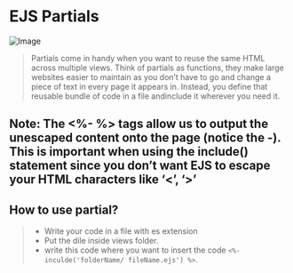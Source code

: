 # EJS Partials

![Image](https://hdivsecurity.com/img/security-bugs.jpg)


> Partials come in handy when you want to reuse the same HTML across multiple views. Think of partials as functions, they make large websites easier to maintain as you don’t have to go and change a piece of text in every page it appears in. Instead, you define that reusable bundle of code in a file andinclude it wherever you need it.


## Note: The <%- %> tags allow us to output the unescaped content onto the page (notice the -). This is important when using the include() statement since you don’t want EJS to escape your HTML characters like ‘<’, ‘>’


## How to use partial?
> - Write your code in a file with es extension
> - Put the dile inside views folder.
> - write this code where you want to insert the code `<%- inculde('folderName/ fileName.ejs') %>`.

